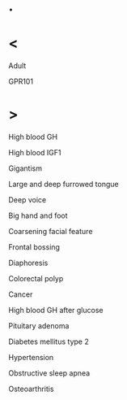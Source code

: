 # .

# <

Adult

GPR101

# >

High blood GH

High blood IGF1

Gigantism

Large and deep furrowed tongue

Deep voice

Big hand and foot

Coarsening facial feature

Frontal bossing

Diaphoresis

Colorectal polyp

Cancer

High blood GH after glucose

Pituitary adenoma

Diabetes mellitus type 2

Hypertension

Obstructive sleep apnea

Osteoarthritis
